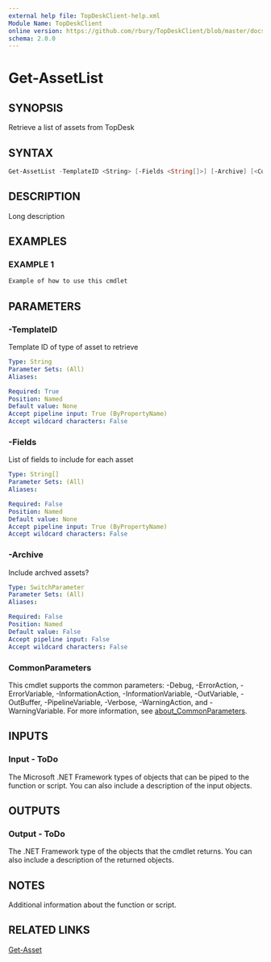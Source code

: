 ```yaml
---
external help file: TopDeskClient-help.xml
Module Name: TopDeskClient
online version: https://github.com/rbury/TopDeskClient/blob/master/docs/Get-ASsetList.md
schema: 2.0.0
---
```


# Get-AssetList

## SYNOPSIS

Retrieve a list of assets from TopDesk

## SYNTAX

``` Powershell
Get-AssetList -TemplateID <String> [-Fields <String[]>] [-Archive] [<CommonParameters>]
```

## DESCRIPTION

Long description

## EXAMPLES

### EXAMPLE 1

``` Powershell
Example of how to use this cmdlet
```

## PARAMETERS

### -TemplateID

Template ID of type of asset to retrieve

```yaml
Type: String
Parameter Sets: (All)
Aliases:

Required: True
Position: Named
Default value: None
Accept pipeline input: True (ByPropertyName)
Accept wildcard characters: False
```

### -Fields

List of fields to include for each asset

```yaml
Type: String[]
Parameter Sets: (All)
Aliases:

Required: False
Position: Named
Default value: None
Accept pipeline input: True (ByPropertyName)
Accept wildcard characters: False
```

### -Archive

Include archved assets?

```yaml
Type: SwitchParameter
Parameter Sets: (All)
Aliases:

Required: False
Position: Named
Default value: False
Accept pipeline input: False
Accept wildcard characters: False
```

### CommonParameters

This cmdlet supports the common parameters: -Debug, -ErrorAction, -ErrorVariable, -InformationAction, -InformationVariable, -OutVariable, -OutBuffer, -PipelineVariable, -Verbose, -WarningAction, and -WarningVariable. For more information, see [about_CommonParameters](http://go.microsoft.com/fwlink/?LinkID=113216).

## INPUTS

### Input - ToDo

The Microsoft .NET Framework types of objects that can be piped to the function or script.
You can also include a description of the input objects.

## OUTPUTS

### Output - ToDo

The .NET Framework type of the objects that the cmdlet returns.
You can also include a description of the returned objects.

## NOTES

Additional information about the function or script.

## RELATED LINKS

[Get-Asset](https://github.com/rbury/TopDeskClient/blob/master/docs/Get-AssetList.md)
